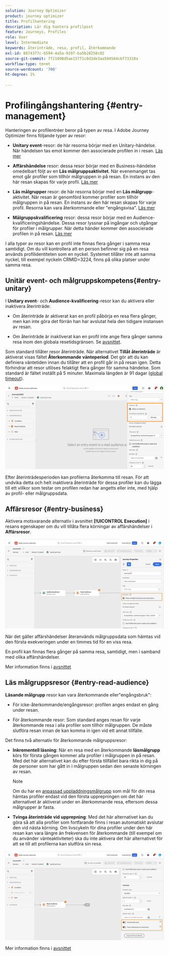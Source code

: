 ```yaml
---
solution: Journey Optimizer
product: journey optimizer
title: Profilhantering
description: Lär dig hantera profilpost
feature: Journeys, Profiles
role: User
level: Intermediate
keywords: återinträde, resa, profil, återkommande
exl-id: 8874377c-6594-4a5a-9197-ba5b28258c02
source-git-commit: 7f21098d5ae157f1c0d3de3aa584564c6f73310a
workflow-type: tm+mt
source-wordcount: '700'
ht-degree: 1%

---
```



# Profilingångshantering {#entry-management}

Hanteringen av profilentréer beror på typen av resa. I Adobe Journey Optimizer finns följande typer av resor:

* **Unitary event**-resor: de här resorna börjar med en Unitary-händelse. När händelsen tas emot kommer den associerade profilen in i resan. [Läs mer](#entry-unitary)

* **Affärshändelse** resor: dessa resor börjar med en Business-händelse omedelbart följt av en **Läs målgruppsaktivitet**. När evenemanget tas emot går profiler som tillhör målgruppen in på resan. En instans av den här resan skapas för varje profil. [Läs mer](#entry-business)

* **Läs målgrupper** resor: de här resorna börjar med en **Läs målgrupp**-aktivitet. När resan är genomförd kommer profiler som tillhör målgruppen in på resan. En instans av den här resan skapas för varje profil. Resorna kan vara återkommande eller &quot;engångsvisa&quot;. [Läs mer](#entry-read-audience)

* **Målgruppskvalificering** resor: dessa resor börjar med en Audience-kvalificeringshändelse. Dessa resor lyssnar på ingångar och utgångar för profiler i målgrupper. När detta händer kommer den associerade profilen in på resan. [Läs mer](#entry-unitary)

I alla typer av resor kan en profil inte finnas flera gånger i samma resa samtidigt. Om du vill kontrollera att en person befinner sig på en resa används profilidentiteten som en nyckel. Systemet tillåter inte att samma nyckel, till exempel nyckeln CRMID=3224, finns på olika platser under samma resa.

## Unitär event- och målgruppskompetens{#entry-unitary}

I **Unitary event**- och **Audience-kvalificering**-resor kan du aktivera eller inaktivera återinträde:

* Om återinträde är aktiverat kan en profil påbörja en resa flera gånger, men kan inte göra det förrän han har avslutat hela den tidigare instansen av resan.

* Om återinträde är inaktiverat kan en profil inte ange flera gånger samma resa inom den globala resetidsgränsen. Se [avsnittet](../building-journeys/journey-properties.md#global_timeout).

Som standard tillåter resor återinträde. När alternativet **Tillåt återinträde** är aktiverat visas fältet **Återkommande vänteperiod**. Det gör att du kan definiera väntetiden innan du tillåter att en profil går in på resan igen. Detta förhindrar att resor utlöses felaktigt flera gånger för samma händelse. Som standard är fältet inställt på 5 minuter. Maximala längden är 91 dagar ([global timeout](journey-properties.md#global_timeout)).

<!--
When a journey ends, its status is **[!UICONTROL Closed]**. New individuals can no longer enter the journey. Persons already in the journey automatically exit the journey. 
-->

![](assets/journey-re-entrance.png)

Efter återinträdesperioden kan profilerna återkomma till resan. För att undvika detta och helt inaktivera återinträde för dessa profiler kan du lägga till ett villkor som testar om profilen redan har angetts eller inte, med hjälp av profil- eller målgruppsdata.

<!--
Due to the 30-day journey timeout, when journey reentrance is not allowed, we cannot make sure the reentrance blocking will work more than 91 days. Indeed, as we remove all information about persons who entered the journey 91 days after they enter, we cannot know the person entered previously, more than 91 days ago. -->

## Affärsresor {#entry-business}

<!--
Business events follow reentrance rules in the same way as for unitary events. If a journey allows reentrance, the next business event will be processed.
-->

Aktivera motsvarande alternativ i avsnittet **[!UICONTROL Execution]** i resans egenskaper om du vill tillåta flera körningar av affärshändelser i **Affärsresor**.

![](assets/business-entry.png)

När det gäller affärshändelser återanvänds målgruppsdata som hämtas vid den första exekveringen under en timmes tid för en viss resa.

En profil kan finnas flera gånger på samma resa, samtidigt, men i samband med olika affärshändelser.

Mer information finns i [avsnittet](../event/about-creating-business.md)

## Läs målgruppsresor {#entry-read-audience}

**Läsande målgrupp** resor kan vara återkommande eller&quot;engångsbruk&quot;:

* För icke-återkommande/engångsresor: profilen anges endast en gång under resan.

* För återkommande resor: Som standard anges resan för varje återkommande resa i alla profiler som tillhör målgruppen. De måste slutföra resan innan de kan komma in igen vid ett annat tillfälle.

Det finns två alternativ för återkommande målgruppsresor:

* **Inkrementell läsning**: När en resa med en återkommande **läsmålgrupp** körs för första gången kommer alla profiler i målgruppen in på resan. Med det här alternativet kan du efter första tillfället bara rikta in dig på de personer som har gått in i målgruppen sedan den senaste körningen av resan.

  >[!NOTE]
  >
  >Om du har en [anpassad uppladdningsmålgrupp](../audience/about-audiences.md#segments-in-journey-optimizer) som mål för din resa hämtas profiler endast vid den första upprepningen om det här alternativet är aktiverat under en återkommande resa, eftersom dessa målgrupper är fasta.

* **Tvinga återinträde vid upprepning**: Med det här alternativet kan du göra så att alla profiler som fortfarande finns i resan automatiskt avslutar den vid nästa körning. Om livscykeln för dina profiler under den här resan kan vara längre än frekvensen för återkommande (till exempel om du använder vänteaktiviteter) ska du inte aktivera det här alternativet för att se till att profilerna kan slutföra sin resa.

![](assets/read-audience-options.png)

Mer information finns i [avsnittet](../building-journeys/read-audience.md#configuring-segment-trigger-activity)

<!--
After 91 days, a Read audience journey switches to the **Finished** status. This behavior is set for 91 days only (i.e. journey timeout default value) as all information about profiles who entered the journey is removed 91 days after they entered. Persons still in the journey automatically are impacted. They exit the journey after the 30 day timeout. 
-->
